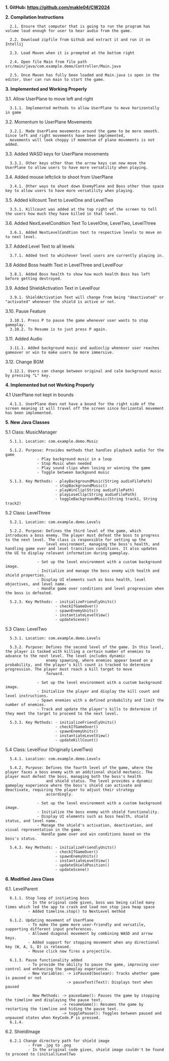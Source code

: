    **1. GitHub: https://github.com/makle04/CW2024**

   **2. Compilation Instructions**

      2.1. Ensure that computer that is going to run the program has volume loud enough for user to hear audio from the game.
   
      2.2. Download zipfile from Github and extract it and run it on Intellij
   
      2.3. Load Maven when it is prompted at the bottom right
   
      2.4. Open file Main from file path src/main/java/com.example.demo/Controller/Main.java

      2.5. Once Maven has fully been loaded and Main.java is open in the editor, User can run main to start the game.
   
   **3. Implemented and Working Properly**
   
   3.1. Allow UserPlane to move left and right

      3.1.1. Implemented methods to allow UserPlane to move horizontally in game
   
   3.2. Momentum to UserPlane Movements

      3.2.1. Made UserPlane movements around the game to be more smooth. Since left and right movements have been implemented,
      movements will look choppy if momentum of plane movements is not added.

   3.3. Added WASD keys for UserPlane movements

      3.3.1. Other keys other than the arrow keys can now move the UserPlane to allow users to have more versatility when playing.

   3.4. Added mouse leftclick to shoot from UserPlane

      3.4.1. Other ways to shoot down EnemyPlane and Boss other than space key to allow users to have more versatility when playing.

   3.5. Added killcount Text to LevelOne and LevelTwo

      3.5.1. Killcount was added at the top right of the screen to tell the users how much they have killed in that level.

   3.6. Added NextLevelCondition Text To LevelOne, LevelTwo, LevelThree

      3.6.1. Added NextLevelCondtion text to respective levels to move on to next level. 

   3.7. Added Level Text to all levels

      3.7.1. Added text to whichever level users are currently playing in.

   3.8 Added Boss health Text in LevelThree and LevelFour

      3.8.1. Added Boss health to show how much health Boss has left before getting destroyed.

   3.9. Added ShieldActivation Text in LevelFour

      3.9.1. ShieldActivation Text will change from being "deactivated" or "activated" whenever the shield is active or not.

   3.10. Pause Feature

      3.10.1. Press P to pause the game whenever user wants to stop gameplay.
      3.10.2. To Resume is to just press P again.

   3.11. Added Audio

      3.11.1. Added background music and audioclip whenever user reaches gameover or win to make users be more immersive.

   3.12. Change BGM
      
      3.12.1. Users can change between original and calm background music by pressing "L" key.
   
   **4. Implemented but not Working Properly**

   4.1 UserPlane not kept in bounds

      4.1.1. UserPlane does not have a bound for the right side of the screen meaning it will travel off the screen since horizontal movement has been implemented.
   
   **5. New Java Classes**

   5.1 Class: MusicManager

      5.1.1. Location: com.example.demo.Music
      
      5.1.2. Purpose: Provides methods that handles playback audio for the game
                  - Play background music in a loop
                  - Stop Music when needed
                  - Play sound clips when losing or winning the game
                  - Toggle between backgound music
      
      5.1.3. Key Methods: - playBackgroundMusic(String audioFilePath)
                          - stopBackgroundMusic()
                          - playWinClip(String audioFilePath)
                          - playLoseClip(String audioFilePath)
                          - toggleBackgroundMusic(String track1, String track2)

   5.2 Class: LevelThree

      5.2.1. Location: com.example.demo.Levels
      
      5.2.2. Purpose: Defines the third level of the game, which introduces a boss enemy. The player must defeat the boss to progress to the next level. The class is responsible for setting up the
                      level environment, managing the boss's health, and handling game over and level transition conditions. It also updates the UI to display relevant information during gameplay.
                      
                  - Set up the level environment with a custom background image.
                  - Initialize and manage the boss enemy with health and shield properties.
                  - Display UI elements such as boss health, level objectives, and level name.
                  - Handle game over conditions and level progression when the boss is defeated.
      
      5.2.3. Key Methods: - initializeFriendlyUnits()
                          - checkIfGameOver()
                          - spawnEnemyUnits()
                          - instantiateLevelView()
                          - updateScene()

   5.3 Class: LevelTwo

      5.3.1. Location: com.example.demo.Levels
      
      5.3.2. Purpose: Defines the second level of the game. In this level, the player is tasked with killing a certain number of enemies to advance to the next level. The level includes dynamic
                      enemy spawning, where enemies appear based on a probability, and the player’s kill count is tracked to determine progression. The player must reach a kill target to move
                      forward.
                      
                  - Set up the level environment with a custom background image.
                  - Initialize the player and display the kill count and level instructions.
                  - Spawn enemies with a defined probability and limit the number of enemies.
                  - Track and update the player's kills to determine if they meet the target to proceed to the next level.
      
      5.3.3. Key Methods: - initializeFriendlyUnits()
                          - checkIfGameOver()
                          - spawnEnemyUnits()
                          - instantiateLevelView()
                          - updateKillCount()

   5.4 Class: LevelFour (Originally LevelTwo)

      5.4.1. Location: com.example.demo.Levels
      
      5.4.2. Purpose: Defines the fourth level of the game, where the player faces a boss enemy with an additional shield mechanic. The player must defeat the boss, managing both the boss's health
                      and shield status. The level provides a dynamic gameplay experience where the boss's shield can activate and deactivate, requiring the player to adjust their strategy 
                      accordingly.
                      
                  - Set up the level environment with a custom background image.
                  - Initialize the boss enemy with shield functionality.
                  - Display UI elements such as boss health, shield status, and level name.
                  - Manage the shield's activation, deactivation, and visual representation in the game.
                  - Handle game over and win conditions based on the boss's status.
      
      5.4.3. Key Methods: - initializeFriendlyUnits()
                          - checkIfGameOver()
                          - spawnEnemyUnits()
                          - instantiateLevelView()
                          - updateShieldPosition()
                          - updateScene()

   **6. Modified Java Class**

   6.1. LevelParent

      6.1.1. Stop loop of initiating boss
              - In the original code given, boss was being called many times which led the app to crash and load non stop java heap space 
              - Added timeline.stop() to NextLevel method
              
      6.1.2. Updating movement of UserPlane
              - To make the game more user-friendly and versatile, supporting different input preferences.
              - Allowed diagonal movement by combining WASD and arrow keys.
              - Added support for stopping movement when any directional key (W, A, S, D) is released.
              - Mouse click now fires a projectile.

      6.1.3. Pause functionality added
              - To provide the ability to pause the game, improving user control and enhancing the gameplay experience.
              - New Variables: -> isPaused(boolean): Tracks whether game is paused or not
                               -> pauseText(Text): Displays text when paused
                               
              - New Methods: -> pauseGame(): Pauses the game by stopping the timeline and displaying the pause text.
                             -> resumeGame(): Resumes the game by restarting the timeline and hiding the pause text.
                             -> togglePause(): Toggles between paused and unpaused states when KeyCode.P is pressed.
      6.1.4.                 

   6.2. ShieldImage

      6.2.1 Change directory path for shield image
              - From .jpg to .png
              - In the original code given, shield image couldn't be found to proceed to (initial)LevelTwo
         
